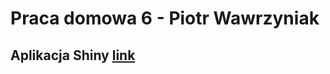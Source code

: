 # Praca domowa 6 - Piotr Wawrzyniak

## Aplikacja Shiny [link](https://wawrzyniakp.shinyapps.io/WawrzyniakPiotr/)


